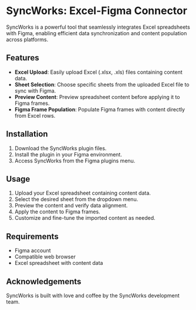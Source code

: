 # SyncWorks: Excel-Figma Connector

SyncWorks is a powerful tool that seamlessly integrates Excel spreadsheets with Figma, enabling efficient data synchronization and content population across platforms.

## Features

- **Excel Upload**: Easily upload Excel (.xlsx, .xls) files containing content data.
- **Sheet Selection**: Choose specific sheets from the uploaded Excel file to sync with Figma.
- **Preview Content**: Preview spreadsheet content before applying it to Figma frames.
- **Figma Frame Population**: Populate Figma frames with content directly from Excel rows.

## Installation

1. Download the SyncWorks plugin files.
2. Install the plugin in your Figma environment.
3. Access SyncWorks from the Figma plugins menu.

## Usage

1. Upload your Excel spreadsheet containing content data.
2. Select the desired sheet from the dropdown menu.
3. Preview the content and verify data alignment.
4. Apply the content to Figma frames.
5. Customize and fine-tune the imported content as needed.

## Requirements

- Figma account
- Compatible web browser
- Excel spreadsheet with content data

## Acknowledgements

SyncWorks is built with love and coffee by the SyncWorks development team.
